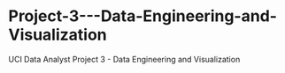 # Project-3---Data-Engineering-and-Visualization
UCI Data Analyst Project 3 - Data Engineering and Visualization
